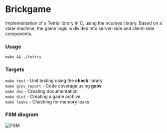 # Brickgame

Implementation of a Tetris library in C, using the ncurses library. Based on a state machine, the game logic is divided into server-side and client-side components.

### Usage
``` make && ./tetris ```

### Targets
``` make test ``` - Unit testing using the **check** library\
``` make gcov_report ``` - Code coverage using **gcov**\
``` make dvi ``` - Creating documentation\
``` make dist ``` - Creating a game archive\
``` make leaks ``` - Checking for memory leaks

### FSM diogram
![FSM](misc/fsm_diogram.png)